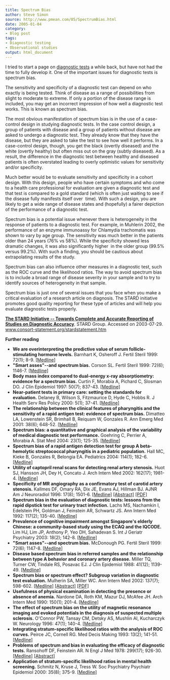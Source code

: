 ```yaml
---
title: Spectrum Bias
author: Steve Simon
source: http://www.pmean.com/05/SpectrumBias.html
date: 2005-01-04
category:
- Blog post
tags:
- Diagnostic testing
- Observational studies
output: html_document
---
```

I tried to start a page on [diagnostic
tests](../category/DiagnosticTesting.html) a while back, but have not
had the time to fully develop it. One of the important issues for
diagnostic tests is spectrum bias.

The sensitivity and specificity of a diagnostic test can depend on who
exactly is being tested. Think of disease as a range of possibilities
from slight to moderate to extreme. If only a portion of the disease
range is included, you may get an incorrect impression of how well a
diagnostic test works. This is known as spectrum bias.

The most obvious manifestation of spectrum bias is in the use of a
case-control design in studying diagnostic tests. In the case control
design, a group of patients with disease and a group of patients without
disease are asked to undergo a diagnostic test. They already know that
they have the disease, but they are asked to take the test to see how
well it performs. In a case-control design, though, you get the black
(overtly diseased) and the white (overtly healthy) but often miss out on
the gray (subtly diseased). As a result, the difference in the
diagnostic test between healthy and diseased patients is often
overstated leading to overly optimistic values for sensitivity and/or
specificity.

Much better would be to evaluate sensitivity and specificity in a cohort
design. With this design, people who have certain symptoms and who come
to a health care professional for evaluation are given a diagnostic test
and that test is compared to a gold standard (which is often just
waiting to see if the disease fully manifests itself over  time). With
such a design, you are likely to get a wide range of disease states and
(hopefully) a fairer depiction of the performance of a diagnostic test.

Spectrum bias is a potential issue whenever there is heterogeneity in
the response of patients to a diagnostic test. For example, in Muhlerin
2002, the performance of an enzyme immunoassy for Chlamydia trachomatis
was shown to vary by age group. The sensitivity was much better in the
patients older than 24 years (76% vs 58%). While the specificity showed
less dramatic changes, it was also significantly higher  in the older
group (99.5% versus 99.2%). With such a finding, you should be cautious
about extrapolating results of the study.

Spectrum bias can also influence other measures in a diagnostic test,
such as the ROC curve and the likelihood ratios. The way to avoid
spectrum bias is to include a broad range of disease severity in your
sample and to try to identify sources of heterogeneity in that sample.

Spectrum bias is just one of several issues that you face when you make
a critical evaluation of a research article on diagnosis. The STARD
initiative promotes good quality reporting for these type of articles
and will help you evaluate diagnostic tests properly.

**[The STARD Initiative \-- Towards Complete and Accurate Reporting of
Studies on Diagnostic
Accuracy](http://www.consort-statement.org/stardstatement.htm)**. STARD
Group. Accessed on 2003-07-29.
www.consort-statement.org/stardstatement.htm

**Further reading**

-   **We are overinterpreting the predictive value of serum
    follicle-stimulating hormone levels.** Barnhart K, Osheroff J.
    Fertil Steril 1999: 72(1); 8-9.
    [\[Medline\]](http://www.ncbi.nlm.nih.gov/entrez/query.fcgi?cmd=Retrieve&db=PubMed&list_uids=10428140&dopt=Abstract)
-   **\"Smart asses\"\--and spectrum bias.** Corson SL. Fertil Steril
    1999: 72(6); 1146-7.
    [\[Medline\]](http://www.ncbi.nlm.nih.gov/entrez/query.fcgi?cmd=Retrieve&db=PubMed&list_uids=10593399&dopt=Abstract)
-   **Body mass index compared to dual-energy x-ray absorptiometry:
    evidence for a spectrum bias.** Curtin F, Morabia A, Pichard C,
    Slosman DO. J Clin Epidemiol 1997: 50(7); 837-43.
    [\[Medline\]](http://www.ncbi.nlm.nih.gov/entrez/query.fcgi?cmd=Retrieve&db=PubMed&list_uids=9253396&dopt=Abstract)
-   **Near-patient tests in primary care: setting the standards for
    evaluation.** Delaney B, Wilson S, Fitzmaurice D, Hyde C, Hobbs R. J
    Health Serv Res Policy 2000: 5(1); 37-41.
    [\[Medline\]](http://www.ncbi.nlm.nih.gov/entrez/query.fcgi?cmd=Retrieve&db=PubMed&list_uids=10787586&dopt=Abstract)
-   **The relationship between the clinical features of pharyngitis and
    the sensitivity of a rapid antigen test: evidence of spectrum
    bias.** Dimatteo LA, Lowenstein SR, Brimhall B, Reiquam W,
    Gonzales R. Ann Emerg Med 2001: 38(6); 648-52.
    [\[Medline\]](http://www.ncbi.nlm.nih.gov/entrez/query.fcgi?cmd=Retrieve&db=PubMed&list_uids=11719744&dopt=Abstract)
-   **Spectrum bias: a quantitative and graphical analysis of the
    variability of medical diagnostic test performance.** Goehring C,
    Perrier A, Morabia A. Stat Med 2004: 23(1); 125-35.
    [\[Medline\]](http://www.ncbi.nlm.nih.gov/entrez/query.fcgi?cmd=Retrieve&db=PubMed&list_uids=14695644&dopt=Abstract)
-   **Spectrum bias of a rapid antigen detection test for group A
    beta-hemolytic streptococcal pharyngitis in a pediatric
    population.** Hall MC, Kieke B, Gonzales R, Belongia EA. Pediatrics
    2004: 114(1); 182-6.
    [\[Medline\]](http://www.ncbi.nlm.nih.gov/entrez/query.fcgi?cmd=Retrieve&db=PubMed&list_uids=15231926&dopt=Abstract)
-   **Utility of captopril renal scans for detecting renal artery
    stenosis.** Huot SJ, Hansson JH, Dey H, Concato J. Arch Intern Med
    2002: 162(17); 1981-4.
    [\[Medline\]](http://www.ncbi.nlm.nih.gov/entrez/query.fcgi?cmd=Retrieve&db=PubMed&list_uids=12230421&dopt=Abstract)
-   **Specificity of MR angiography as a confirmatory test of carotid
    artery stenosis.** Kallmes DF, Omary RA, Dix JE, Evans AJ, Hillman
    BJ. AJNR Am J Neuroradiol 1996: 17(8); 1501-6.
    [\[Medline\]](http://www.ncbi.nlm.nih.gov/entrez/query.fcgi?cmd=Retrieve&db=PubMed&list_uids=8883649&dopt=Abstract)
    [\[Abstract\]](http://www.ajnr.org/cgi/content/abstract/17/8/1501)
    [\[PDF\]](http://www.ajnr.org/cgi/reprint/17/8/1501.pdf)
-   **Spectrum bias in the evaluation of diagnostic tests: lessons from
    the rapid dipstick test for urinary tract infection.** Lachs MS,
    Nachamkin I, Edelstein PH, Goldman J, Feinstein AR, Schwartz JS. Ann
    Intern Med 1992: 117(2); 135-40.
    [\[Medline\]](http://www.ncbi.nlm.nih.gov/entrez/query.fcgi?cmd=Retrieve&db=PubMed&list_uids=1605428&dopt=Abstract)
-   **Prevalence of cognitive impairment amongst Singapore\'s elderly
    Chinese: a community-based study using the ECAQ and the IQCODE.**
    Lim HJ, Lim JP, Anthony P, Yeo DH, Sahadevan S. Int J Geriatr
    Psychiatry 2003: 18(2); 142-8.
    [\[Medline\]](http://www.ncbi.nlm.nih.gov/entrez/query.fcgi?cmd=Retrieve&db=PubMed&list_uids=12571823&dopt=Abstract)
-   **\"Smart asses\"\--and spectrum bias.** McDonough PG. Fertil Steril
    1999: 72(6); 1147-8.
    [\[Medline\]](http://www.ncbi.nlm.nih.gov/entrez/query.fcgi?cmd=Retrieve&db=PubMed&list_uids=10593400&dopt=Abstract)
-   **Disease based spectrum bias in referred samples and the
    relationship between type A behavior and coronary artery disease.**
    Miller TQ, Turner CW, Tindale RS, Posavac EJ. J Clin Epidemiol 1988:
    41(12); 1139-49.
    [\[Medline\]](http://www.ncbi.nlm.nih.gov/entrez/query.fcgi?cmd=Retrieve&db=PubMed&list_uids=3062137&dopt=Abstract)
-   **Spectrum bias or spectrum effect? Subgroup variation in diagnostic
    test evaluation.** Mulherin SA, Miller WC. Ann Intern Med 2002:
    137(7); 598-602.
    [\[Medline\]](http://www.ncbi.nlm.nih.gov/entrez/query.fcgi?cmd=Retrieve&db=PubMed&list_uids=12353947&dopt=Abstract)
    [\[Abstract\]](http://www.annals.org/cgi/content/abstract/137/7/598)
    [\[PDF\]](http://www.annals.org/cgi/reprint/137/7/598.pdf)
-   **Usefulness of physical examination in detecting the presence or
    absence of anemia.** Nardone DA, Roth KM, Mazur DJ, McAfee JH. Arch
    Intern Med 1990: 150(1); 201-4.
    [\[Medline\]](http://www.ncbi.nlm.nih.gov/entrez/query.fcgi?cmd=Retrieve&db=PubMed&list_uids=2297289&dopt=Abstract)
-   **The effect of spectrum bias on the utility of magnetic resonance
    imaging and evoked potentials in the diagnosis of suspected multiple
    sclerosis.** O\'Connor PW, Tansay CM, Detsky AS, Mushlin AI,
    Kucharczyk W. Neurology 1996: 47(1); 140-4.
    [\[Medline\]](http://www.ncbi.nlm.nih.gov/entrez/query.fcgi?cmd=Retrieve&db=PubMed&list_uids=8710067&dopt=Abstract)
-   **Integrating stratum-specific likelihood ratios with the analysis
    of ROC curves.** Peirce JC, Cornell RG. Med Decis Making 1993:
    13(2); 141-51.
    [\[Medline\]](http://www.ncbi.nlm.nih.gov/entrez/query.fcgi?cmd=Retrieve&db=PubMed&list_uids=8483399&dopt=Abstract)
-   **Problems of spectrum and bias in evaluating the efficacy of
    diagnostic tests.** Ransohoff DF, Feinstein AR. N Engl J Med 1978:
    299(17); 926-30.
    [\[Medline\]](http://www.ncbi.nlm.nih.gov/entrez/query.fcgi?cmd=Retrieve&db=PubMed&list_uids=692598&dopt=Abstract)
    [\[Abstract\]](http://content.nejm.org/cgi/content/abstract/299/17/926)
-   **Application of stratum-specific likelihood ratios in mental health
    screening.** Schmitz N, Kruse J, Tress W. Soc Psychiatry Psychiatr
    Epidemiol 2000: 35(8); 375-9.
    [\[Medline\]](http://www.ncbi.nlm.nih.gov/entrez/query.fcgi?cmd=Retrieve&db=PubMed&list_uids=11037307&dopt=Abstract)
